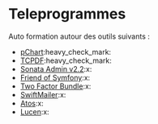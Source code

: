 # Teleprogrammes
Auto formation autour des outils suivants :
<ul>
    <li><a href="https://github.com/Zarwine/Teleprogrammes/tree/main/pChart">pChart</a>:heavy_check_mark:</li>
    <li><a href="https://github.com/Zarwine/Teleprogrammes/tree/main/TCPDF">TCPDF</a>:heavy_check_mark:</li>
    <li><a href="#">Sonata Admin v2.2</a>:x:</li>
    <li><a href="#">Friend of Symfony</a>:x:</li>
    <li><a href="#">Two Factor Bundle</a>:x:</li>
    <li><a href="#">SwiftMailer</a>:x:</li>
    <li><a href="#">Atos</a>:x:</li>
    <li><a href="#">Lucen</a>:x:</li>
</ul>
